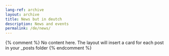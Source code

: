 ```yaml
---
lang-ref: archive
layout: archive
title: News but in deutch
description: News and events
permalink: /de/news/
---
```

{% comment %}
  No content here. The layout will insert a card for each post in your _posts folder
{% endcomment %}